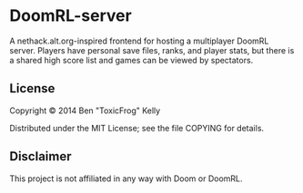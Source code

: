 # DoomRL-server

A nethack.alt.org-inspired frontend for hosting a multiplayer DoomRL server. Players have personal save files, ranks, and player stats, but there is a shared high score list and games can be viewed by spectators.

## License

Copyright © 2014 Ben "ToxicFrog" Kelly

Distributed under the MIT License; see the file COPYING for details.

## Disclaimer

This project is not affiliated in any way with Doom or DoomRL.
